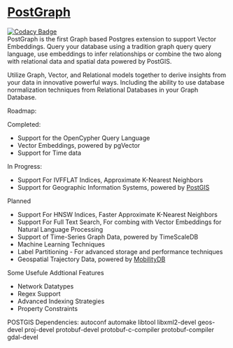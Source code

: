 # [PostGraph](https://postgraphdb.github.io/docs/intro)

[![Codacy Badge](https://app.codacy.com/project/badge/Grade/8cd7290c4a0c46bd9e2e452a4d06f1d0)](https://app.codacy.com/gh/PostGraphDB/postgraph/dashboard?utm_source=gh&utm_medium=referral&utm_content=&utm_campaign=Badge_grade)<br>
PostGraph is the first Graph based Postgres extension to support Vector Embeddings. Query your database using a tradition graph query query language, use embeddings to infer relationships or combine the two along with relational data and spatial data powered by PostGIS. 

Utilize Graph, Vector, and Relational models together to derive insights from your data in innovative powerful ways. Including the ability to use database normalization techniques from Relational Databases in your Graph Database.

Roadmap:

Completed:
- Support for the OpenCypher Query Language
- Vector Embeddings, powered by pgVector
- Support for Time data

In Progress:
- Support For IVFFLAT Indices, Approximate K-Nearest Neighbors
- Support for Geographic Information Systems, powered by [PostGIS](http://postgis.net/)

Planned
- Support For HNSW Indices, Faster Approximate K-Nearest Neighbors
- Support For Full Text Search, For combing with Vector Embeddings for Natural Language Processing
- Support of Time-Series Graph Data, powered by TimeScaleDB
- Machine Learning Techniques
- Label Partitioning - For advanced storage and performance techniques
- Geospatial Trajectory Data, powered by [MobilityDB](https://github.com/MobilityDB/MobilityDB)

Some Usefule Addtional Features
- Network Datatypes
- Regex Support
- Advanced Indexing Strategies
- Property Constraints


POSTGIS Dependencies:
autoconf
automake
libtool
libxml2-devel
geos-devel
proj-devel
protobuf-devel protobuf-c-compiler protobuf-compiler
gdal-devel
